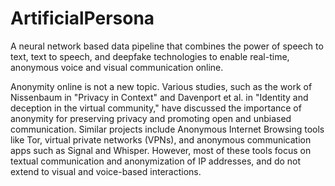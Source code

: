 # ArtificialPersona
A neural network based data pipeline that combines the power of speech to text, text to speech, and deepfake technologies to enable real-time, anonymous voice and visual communication online.

Anonymity online is not a new topic. Various studies, such as the work of Nissenbaum in "Privacy
in Context" and Davenport et al. in "Identity and deception in the virtual community," have discussed the
importance of anonymity for preserving privacy and promoting open and unbiased communication.
Similar projects include Anonymous Internet Browsing tools like Tor, virtual private networks (VPNs), and
anonymous communication apps such as Signal and Whisper. However, most of these tools focus on
textual communication and anonymization of IP addresses, and do not extend to visual and voice-based
interactions.
